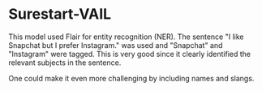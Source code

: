# Surestart-VAIL

This model used Flair for entity recognition (NER). The sentence "I like Snapchat but I prefer Instagram." was used and "Snapchat" and "Instagram" were tagged. This is very good since it clearly identified the relevant subjects in the sentence. 

One could make it even more challenging by including names and slangs.
